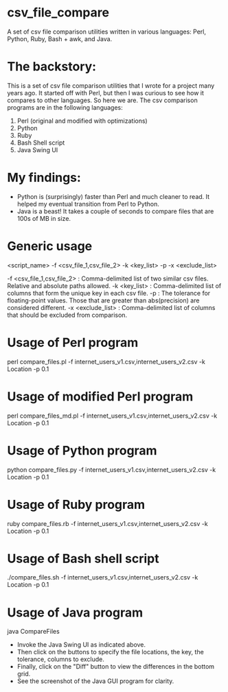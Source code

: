 # csv_file_compare
A set of csv file comparison utilities written in various languages: Perl, Python, Ruby, Bash + awk, and Java.

The backstory:
===============
This is a set of csv file comparison utilities that I wrote for a project many years ago.
It started off with Perl, but then I was curious to see how it compares to other languages. So here we are.
The csv comparison programs are in the following languages:
1) Perl (original and modified with optimizations)
2) Python
3) Ruby
4) Bash Shell script
5) Java Swing UI

My findings:
===============
-  Python is (surprisingly) faster than Perl and much cleaner to read. It helped my eventual transition from Perl to Python.
-  Java is a beast! It takes a couple of seconds to compare files that are 100s of MB in size.

# Generic usage
<interpreter> <script_name> -f <csv_file_1,csv_file_2> -k <key_list> -p <precision> -x <exclude_list>

-f <csv_file_1,csv_file_2> : Comma-delimited list of two similar csv files. Relative and absolute paths allowed.
-k <key_list> : Comma-delimited list of columns that form the unique key in each csv file.
-p <precision> : The tolerance for floating-point values. Those that are greater than abs(precision) are considered different.
-x <exclude_list> : Comma-delimited list of columns that should be excluded from comparison.

# Usage of Perl program
perl compare_files.pl -f internet_users_v1.csv,internet_users_v2.csv -k Location -p 0.1

# Usage of modified Perl program
perl compare_files_md.pl -f internet_users_v1.csv,internet_users_v2.csv -k Location -p 0.1

# Usage of Python program
python compare_files.py -f internet_users_v1.csv,internet_users_v2.csv -k Location -p 0.1

# Usage of Ruby program
ruby compare_files.rb -f internet_users_v1.csv,internet_users_v2.csv -k Location -p 0.1

# Usage of Bash shell script
./compare_files.sh -f internet_users_v1.csv,internet_users_v2.csv -k Location -p 0.1

# Usage of Java program
java CompareFiles

- Invoke the Java Swing UI as indicated above.
- Then click on the buttons to specify the file locations, the key, the tolerance, columns to exclude.
- Finally, click on the "Diff" button to view the differences in the bottom grid.
- See the screenshot of the Java GUI program for clarity.

